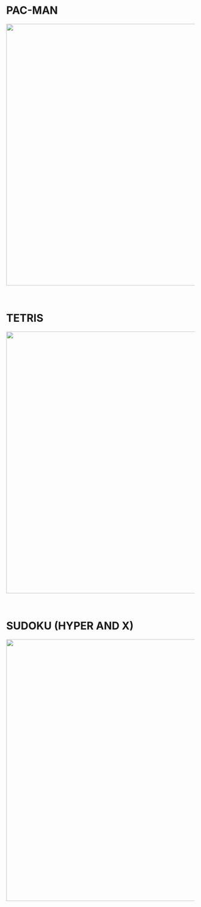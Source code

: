 # PAC-MAN
<p align="center">
<img src="https://i.postimg.cc/63wy978P/ezgif-com-gif-maker-1.gif" width=700>
 <p/>
<br>

# TETRIS
<p align="center">
<img src="https://i.postimg.cc/g0ztjZgD/Screenshot-2.png" width=700>
 <p/>
<br>

# SUDOKU (HYPER AND X)
<p align="center">
<img src="https://i.postimg.cc/5jWnVYH8/Screenshot-1.png" width=700>
 <p/>
<br>
